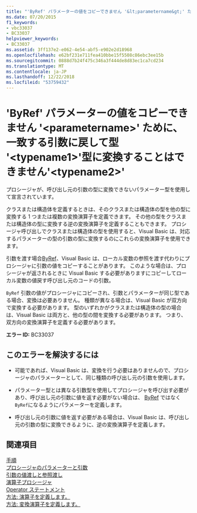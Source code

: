 ```yaml
---
title: "'ByRef' パラメーターの値をコピーできません '&lt;parametername&gt;' ために、一致する引数に戻して型 '&lt;typename1&gt;'型に変換することはできません'&lt;typename2&gt;'"
ms.date: 07/20/2015
f1_keywords:
- vbc33037
- BC33037
helpviewer_keywords:
- BC33037
ms.assetid: 3ff137e2-e062-4e54-abf5-e902e2d18968
ms.openlocfilehash: e62bf231e711fea410bbe15f5508c86ebc3ee15b
ms.sourcegitcommit: 0888d7b24f475c346a3f444de8d83ec1ca7cd234
ms.translationtype: MT
ms.contentlocale: ja-JP
ms.lasthandoff: 12/22/2018
ms.locfileid: "53759432"
---
```

# <a name="cannot-copy-the-value-of-byref-parameter-ltparameternamegt-back-to-the-matching-argument-because-type-lttypename1gt-cannot-be-converted-to-type-lttypename2gt"></a>'ByRef' パラメーターの値をコピーできません '&lt;parametername&gt;' ために、一致する引数に戻して型 '&lt;typename1&gt;'型に変換することはできません'&lt;typename2&gt;'
プロシージャが、呼び出し元の引数の型に変換できないパラメーター型を使用して宣言されています。  
  
 クラスまたは構造体を定義するときは、そのクラスまたは構造体の型を他の型に変換する 1 つまたは複数の変換演算子を定義できます。 その他の型をクラスまたは構造体の型に変換する逆の変換演算子を定義することもできます。 プロシージャ呼び出しでクラスまたは構造体の型を使用すると、Visual Basic は、対応するパラメーターの型の引数の型に変換するのにこれらの変換演算子を使用できます。  
  
 引数を渡す場合[ByRef](../../visual-basic/language-reference/modifiers/byref.md)、Visual Basic は、ローカル変数の参照を渡す代わりにプロシージャに引数の値をコピーすることがあります。 このような場合は、プロシージャが返されるときに Visual Basic する必要がありますにコピーしてローカル変数の値戻す呼び出し元のコードの引数。  
  
 `ByRef` 引数の値がプロシージャにコピーされ、引数とパラメーターが同じ型である場合、変換は必要ありません。 種類が異なる場合は、Visual Basic が双方向で変換する必要があります。 型のいずれかがクラスまたは構造体の型の場合は、Visual Basic は両方と、他の型の間を変換する必要があります。 つまり、双方向の変換演算子を定義する必要があります。  
  
 **エラー ID:** BC33037  
  
## <a name="to-correct-this-error"></a>このエラーを解決するには  
  
-   可能であれば、Visual Basic は、変換を行う必要はありませんので、プロシージャのパラメーターとして、同じ種類の呼び出し元の引数を使用します。  
  
-   パラメーター型とは異なる引数型を使用してプロシージャを呼び出す必要があり、呼び出し元の引数に値を返す必要がない場合は、 [ByRef](../../visual-basic/language-reference/modifiers/byval.md) ではなく `ByRef`になるようにパラメーターを定義します。  
  
-   呼び出し元の引数に値を返す必要がある場合は、Visual Basic は、呼び出し元の引数の型に変換できるように、逆の変換演算子を定義します。  
  
## <a name="see-also"></a>関連項目  
 [手順](../../visual-basic/programming-guide/language-features/procedures/index.md)  
 [プロシージャのパラメーターと引数](../../visual-basic/programming-guide/language-features/procedures/procedure-parameters-and-arguments.md)  
 [引数の値渡しと参照渡し](../../visual-basic/programming-guide/language-features/procedures/passing-arguments-by-value-and-by-reference.md)  
 [演算子プロシージャ](../../visual-basic/programming-guide/language-features/procedures/operator-procedures.md)  
 [Operator ステートメント](../../visual-basic/language-reference/statements/operator-statement.md)  
 [方法: 演算子を定義します。](../../visual-basic/programming-guide/language-features/procedures/how-to-define-an-operator.md)  
 [方法: 変換演算子を定義します。](../../visual-basic/programming-guide/language-features/procedures/how-to-define-a-conversion-operator.md)

